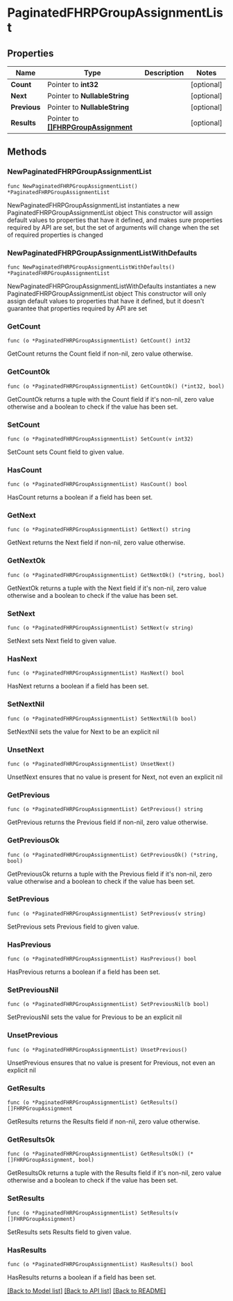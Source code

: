 # PaginatedFHRPGroupAssignmentList

## Properties

Name | Type | Description | Notes
------------ | ------------- | ------------- | -------------
**Count** | Pointer to **int32** |  | [optional] 
**Next** | Pointer to **NullableString** |  | [optional] 
**Previous** | Pointer to **NullableString** |  | [optional] 
**Results** | Pointer to [**[]FHRPGroupAssignment**](FHRPGroupAssignment.md) |  | [optional] 

## Methods

### NewPaginatedFHRPGroupAssignmentList

`func NewPaginatedFHRPGroupAssignmentList() *PaginatedFHRPGroupAssignmentList`

NewPaginatedFHRPGroupAssignmentList instantiates a new PaginatedFHRPGroupAssignmentList object
This constructor will assign default values to properties that have it defined,
and makes sure properties required by API are set, but the set of arguments
will change when the set of required properties is changed

### NewPaginatedFHRPGroupAssignmentListWithDefaults

`func NewPaginatedFHRPGroupAssignmentListWithDefaults() *PaginatedFHRPGroupAssignmentList`

NewPaginatedFHRPGroupAssignmentListWithDefaults instantiates a new PaginatedFHRPGroupAssignmentList object
This constructor will only assign default values to properties that have it defined,
but it doesn't guarantee that properties required by API are set

### GetCount

`func (o *PaginatedFHRPGroupAssignmentList) GetCount() int32`

GetCount returns the Count field if non-nil, zero value otherwise.

### GetCountOk

`func (o *PaginatedFHRPGroupAssignmentList) GetCountOk() (*int32, bool)`

GetCountOk returns a tuple with the Count field if it's non-nil, zero value otherwise
and a boolean to check if the value has been set.

### SetCount

`func (o *PaginatedFHRPGroupAssignmentList) SetCount(v int32)`

SetCount sets Count field to given value.

### HasCount

`func (o *PaginatedFHRPGroupAssignmentList) HasCount() bool`

HasCount returns a boolean if a field has been set.

### GetNext

`func (o *PaginatedFHRPGroupAssignmentList) GetNext() string`

GetNext returns the Next field if non-nil, zero value otherwise.

### GetNextOk

`func (o *PaginatedFHRPGroupAssignmentList) GetNextOk() (*string, bool)`

GetNextOk returns a tuple with the Next field if it's non-nil, zero value otherwise
and a boolean to check if the value has been set.

### SetNext

`func (o *PaginatedFHRPGroupAssignmentList) SetNext(v string)`

SetNext sets Next field to given value.

### HasNext

`func (o *PaginatedFHRPGroupAssignmentList) HasNext() bool`

HasNext returns a boolean if a field has been set.

### SetNextNil

`func (o *PaginatedFHRPGroupAssignmentList) SetNextNil(b bool)`

 SetNextNil sets the value for Next to be an explicit nil

### UnsetNext
`func (o *PaginatedFHRPGroupAssignmentList) UnsetNext()`

UnsetNext ensures that no value is present for Next, not even an explicit nil
### GetPrevious

`func (o *PaginatedFHRPGroupAssignmentList) GetPrevious() string`

GetPrevious returns the Previous field if non-nil, zero value otherwise.

### GetPreviousOk

`func (o *PaginatedFHRPGroupAssignmentList) GetPreviousOk() (*string, bool)`

GetPreviousOk returns a tuple with the Previous field if it's non-nil, zero value otherwise
and a boolean to check if the value has been set.

### SetPrevious

`func (o *PaginatedFHRPGroupAssignmentList) SetPrevious(v string)`

SetPrevious sets Previous field to given value.

### HasPrevious

`func (o *PaginatedFHRPGroupAssignmentList) HasPrevious() bool`

HasPrevious returns a boolean if a field has been set.

### SetPreviousNil

`func (o *PaginatedFHRPGroupAssignmentList) SetPreviousNil(b bool)`

 SetPreviousNil sets the value for Previous to be an explicit nil

### UnsetPrevious
`func (o *PaginatedFHRPGroupAssignmentList) UnsetPrevious()`

UnsetPrevious ensures that no value is present for Previous, not even an explicit nil
### GetResults

`func (o *PaginatedFHRPGroupAssignmentList) GetResults() []FHRPGroupAssignment`

GetResults returns the Results field if non-nil, zero value otherwise.

### GetResultsOk

`func (o *PaginatedFHRPGroupAssignmentList) GetResultsOk() (*[]FHRPGroupAssignment, bool)`

GetResultsOk returns a tuple with the Results field if it's non-nil, zero value otherwise
and a boolean to check if the value has been set.

### SetResults

`func (o *PaginatedFHRPGroupAssignmentList) SetResults(v []FHRPGroupAssignment)`

SetResults sets Results field to given value.

### HasResults

`func (o *PaginatedFHRPGroupAssignmentList) HasResults() bool`

HasResults returns a boolean if a field has been set.


[[Back to Model list]](../README.md#documentation-for-models) [[Back to API list]](../README.md#documentation-for-api-endpoints) [[Back to README]](../README.md)


